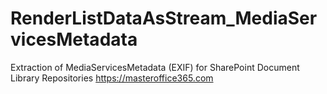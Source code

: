# RenderListDataAsStream_MediaServicesMetadata
Extraction of MediaServicesMetadata (EXIF) for SharePoint Document Library Repositories
https://masteroffice365.com

